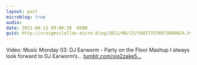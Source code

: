 ```yaml
---
layout: post
microblog: true
audio: 
date: 2011-06-13 09:00:38 -0500
guid: http://craigmcclellan.micro.blog/2011/06/13/t80273376073089024.html
---
```

Video: Music Monday 03: DJ Earworm - Party on the Floor Mashup I always look forward to DJ Earworm’s... [tumblr.com/xiq2zake5...](http://tumblr.com/xiq2zake59)
